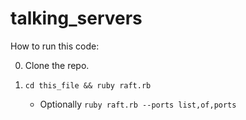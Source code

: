 # talking_servers

How to run this code:

0. Clone the repo.

0. `cd this_file && ruby raft.rb`

    * Optionally `ruby raft.rb --ports list,of,ports`
